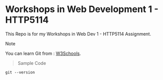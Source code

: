 # Workshops in Web Development 1 - HTTP5114

This Repo is for my Workshops in Web Dev 1 - HTTP5114 Assignment.

> [!Note]  
> You can learn Git from : [W3Schools](https://www.w3schools.com/git/).


> Sample Code
```git
git --version
```
